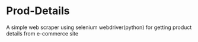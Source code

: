 # Prod-Details
A simple web scraper using selenium webdriver(python) for getting product details from e-commerce site
